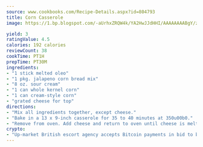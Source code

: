 ```yaml
---
source: www.cookbooks.com/Recipe-Details.aspx?id=804793
title: Corn Casserole
image: https://1.bp.blogspot.com/-aUrhxZRQW4k/YA2HwJJdHHI/AAAAAAAABgY/z2R8OXCxqDoBQtRn-q-fHG8g9_G4G1HBwCLcBGAsYHQ/s320/13.png

yield: 3
ratingValue: 4.5
calories: 192 calories
reviewCount: 38
cookTime: PT1H
prepTime: PT30M
ingredients:
- "1 stick melted oleo"
- "1 pkg. jalapeno corn bread mix"
- "8 oz. sour cream"
- "1 can whole kernel corn"
- "1 can cream-style corn"
- "grated cheese for top"
directions:
- "Mix all ingredients together, except cheese."
- "Bake in a 13 x 9-inch casserole for 35 to 40 minutes at 350u00b0."
- "Remove from oven. Add cheese and return to oven until cheese is melted."
crypto:
- "Up-market British escort agency accepts Bitcoin payments in bid to boost worker safety and client anonymity."
---
```

